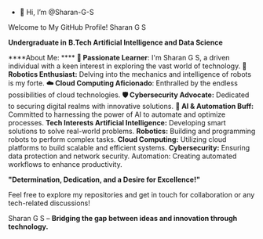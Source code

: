 - 👋 Hi, I’m @Sharan-G-S

Welcome to My GitHub Profile! Sharan G S 

**Undergraduate in** **B.Tech Artificial Intelligence and Data Science**

****About Me: ****
**🌟 Passionate Learner**: I'm Sharan G S, a driven individual with a keen interest in exploring the vast world of technology. 
**🤖 Robotics Enthusiast:** Delving into the mechanics and intelligence of robots is my forte. 
**☁️ Cloud Computing Aficionado**: Enthralled by the endless possibilities of cloud technologies. 
**🛡️ Cybersecurity Advocate:** Dedicated to securing digital realms with innovative solutions. 
**🤖 AI & Automation Buff:** Committed to harnessing the power of AI to automate and optimize processes. 
**Tech Interests Artificial Intelligence:** Developing smart solutions to solve real-world problems. 
**Robotics:** Building and programming robots to perform complex tasks. 
**Cloud Computing:** Utilizing cloud platforms to build scalable and efficient systems. 
**Cybersecurity:** Ensuring data protection and network security. Automation: Creating automated workflows to enhance productivity.

**"Determination, Dedication, and a Desire for Excellence!"**

Feel free to explore my repositories and get in touch for collaboration or any tech-related discussions!

Sharan G S – **Bridging the gap between ideas and innovation through technology.**
